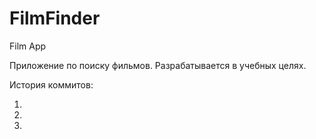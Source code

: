 # FilmFinder
Film App

Приложение по поиску фильмов. Разрабатывается в учебных целях.

История коммитов:

001.
002.
003.
